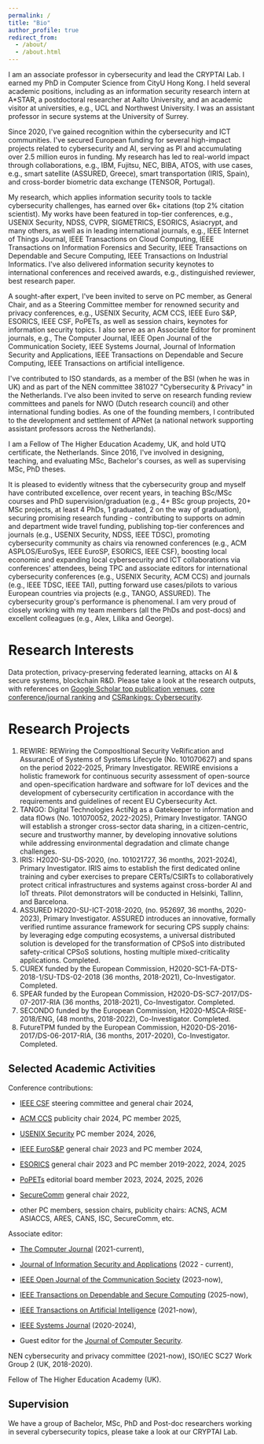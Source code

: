 ```yaml
---
permalink: /
title: "Bio"
author_profile: true
redirect_from: 
  - /about/
  - /about.html
---
```


I am an associate professor in cybersecurity and lead the CRYPTAI Lab. I earned my PhD in Computer Science from CityU Hong Kong. I held several academic positions, including as an information security research intern at A*STAR, a postdoctoral researcher at Aalto University, and an academic visitor at universities, e.g., UCL and Northwest University. I was an assistant professor in secure systems at the University of Surrey. 

Since 2020, I've gained recognition within the cybersecurity and ICT communities. I've secured European funding for several high-impact projects related to cybersecurity and AI, serving as PI and accumulating over 2.5 million euros in funding. My research has led to real-world impact through collaborations, e.g., IBM, Fujitsu, NEC, BIBA, ATOS, with use cases, e.g., smart satellite (ASSURED, Greece), smart transportation (IRIS, Spain), and cross-border biometric data exchange (TENSOR, Portugal). 

My research, which applies information security tools to tackle cybersecurity challenges, has earned over 6k+ citations (top 2% citation scientist). My works have been featured in top-tier conferences, e.g., USENIX Security, NDSS, CVPR, SIGMETRICS, ESORICS, Asiacrypt, and many others, as well as in leading international journals, e.g., IEEE Internet of Things Journal, IEEE Transactions on Cloud Computing, IEEE Transactions on Information Forensics and Security, IEEE Transactions on Dependable and Secure Computing, IEEE Transactions on Industrial Informatics. I've also delivered information security keynotes to international conferences and received awards, e.g., distinguished reviewer, best research paper.  

A sought-after expert, I've been invited to serve on PC member, as General Chair, and as a Steering Committee member for renowned security and privacy conferences, e.g.,  USENIX Security, ACM CCS, IEEE Euro S&P, ESORICS, IEEE CSF, PoPETs, as well as session chairs, keynotes for information security topics. I also serve as an Associate Editor for prominent journals, e.g., The Computer Journal, IEEE Open Journal of the Communication Society, IEEE Systems Journal, Journal of Information Security and Applications, IEEE Transactions on Dependable and Secure Computing, IEEE Transactions on artificial intelligence. 

I've contributed to ISO standards, as a member of the BSI (when he was in UK) and as part of the NEN committee 381027 "Cybersecurity & Privacy" in the Netherlands. I've also been invited to serve on research funding review committees and panels for NWO (Dutch research council) and other international funding bodies. As one of the founding members, I contributed to the development and settlement of APNet (a national network supporting assistant professors across the Netherlands).

I am a Fellow of The Higher Education Academy, UK, and hold UTQ certificate, the Netherlands. Since 2016, I've involved in designing, teaching, and evaluating MSc, Bachelor's courses, as well as supervising MSc, PhD theses.  

It is pleased to evidently witness that the cybersecurity group and myself have contributed excellence, over recent years, in teaching BSc/MSc courses and PhD supervision/graduation (e.g., 4+ BSc group projects, 20+ MSc projects, at least 4 PhDs, 1 graduated, 2 on the way of graduation), securing promising research funding - contributing to supports on admin and department wide travel funding, publishing top-tier conferences and journals (e.g., USENIX Security, NDSS, IEEE TDSC), promoting cybersecurity community as chairs via renowned conferences (e.g., ACM ASPLOS/EuroSys, IEEE EuroSP, ESORICS, IEEE CSF), boosting local economic and expanding local cybersecurity and ICT collaborations via conferences' attendees, being TPC and associate editors for international cybersecurity conferences (e.g., USENIX Security, ACM CCS) and journals (e.g., IEEE TDSC, IEEE TAI), putting forward use cases/pilots to various European countries via projects (e.g., TANGO, ASSURED). The cybersecurity group's performance is phenomenal. I am very proud of closely working with my team members (all the PhDs and post-docs) and excellent colleagues (e.g., Alex, Lilika and George).  

Research Interests
======
Data protection, privacy-preserving federated learning, attacks on AI \& secure systems, blockchain R\&D. Please take a look at the research outputs, with references on [Google Scholar top publication venues](https://scholar.google.es/citations?view_op=top_venues&hl=en&vq=eng_computersecuritycryptography), [core conference/journal ranking](http://portal.core.edu.au/conf-ranks/) and [CSRankings: Cybersecurity](https://csrankings.org/#/index?sec&nl).  


Research Projects
======
1. REWIRE: REWiring the ComposItional Security VeRification and AssurancE of Systems of Systems Lifecycle (No. 101070627) and spans on the period 2022-2025, Primary Investigator. REWIRE envisions a holistic framework for continuous security assessment of open-source and open-specification hardware and software for IoT devices and the development of cybersecurity certification in accordance with the requirements and guidelines of recent EU Cybersecurity Act. 
1. TANGO: Digital Technologies ActiNg as a Gatekeeper to information and data flOws (No. 101070052, 2022-2025), Primary Investigator. TANGO will establish a stronger cross-sector data sharing, in a citizen-centric, secure and trustworthy manner, by developing innovative solutions while addressing environmental degradation and climate change challenges. 
1. IRIS: H2020-SU-DS-2020, (no. 101021727, 36 months, 2021-2024), Primary Investigator. IRIS aims to establish the first dedicated online training and cyber exercises to prepare CERTs/CSIRTs to collaboratively protect critical infrastructures and systems against cross-border AI and IoT threats. Pilot demonstrators will be conducted in Helsinki, Tallinn, and Barcelona.
1. ASSURED H2020-SU-ICT-2018-2020, (no. 952697, 36 months, 2020-2023), Primary Investigator. ASSURED introduces an innovative, formally verified runtime assurance framework for securing CPS supply chains: by leveraging edge computing ecosystems, a universal distributed solution is developed for the transformation of CPSoS into distributed safety-critical CPSoS solutions, hosting multiple mixed-criticality applications. Completed.  
1. CUREX funded by the European Commission, H2020-SC1-FA-DTS-2018-1/SU-TDS-02-2018 (36 months, 2018-2021), Co-Investigator. Completed. 
1. SPEAR funded by the European Commission, H2020-DS-SC7-2017/DS-07-2017-RIA (36 months, 2018-2021), Co-Investigator. Completed. 
1. SECONDO funded by the European Commission, H2020-MSCA-RISE-2018/ENG, (48 months, 2018-2022), Co-Investigator. Completed.  
1. FutureTPM funded by the European Commission, H2020-DS-2016-2017/DS-06-2017-RIA, (36 months, 2017-2020), Co-Investigator. Completed. 

Selected Academic Activities 
------
Conference contributions: 

- [IEEE CSF](https://csf2024.ieee-security.org/) steering committee and general chair 2024, 

- [ACM CCS](https://www.sigsac.org/ccs/CCS2024/call-for/call-for-papers.html) publicity chair 2024, PC member 2025, 

- [USENIX Security](https://www.usenix.org/conference/usenixsecurity24) PC member 2024, 2026, 

- [IEEE EuroS&P](https://eurosp2023.ieee-security.org/) general chair 2023 and PC member 2024, 

- [ESORICS](https://esorics2023.org/) general chair 2023 and PC member 2019-2022, 2024, 2025 

- [PoPETs](https://petsymposium.org/cfp24.php) editorial board member 2023, 2024, 2025, 2026 

- [SecureComm](https://securecomm.eai-conferences.org/2022/) general chair 2022, 

- other PC members, session chairs, publicity chairs: ACNS, ACM ASIACCS, ARES, CANS, ISC, SecureComm, etc.  

Associate editor: 

- [The Computer Journal](https://academic.oup.com/comjnl/pages/Editorial_Board) (2021-current), 

- [Journal of Information Security and Applications](https://www.sciencedirect.com/journal/journal-of-information-security-and-applications) (2022 - current), 

- [IEEE Open Journal of the Communication Society](https://www.comsoc.org/publications/journals/ieee-ojcoms) (2023-now),

- [IEEE Transactions on Dependable and Secure Computing](https://www.computer.org/csdl/journal/tq) (2025-now), 

- [IEEE Transactions on Artificial Intelligence](https://cis.ieee.org/publications/ieee-transactions-on-artificial-intelligence) (2021-now), 

- [IEEE Systems Journal](https://ieeesystemsjournal.org/journal-of-boards/) (2020-2024), 

- Guest editor for the [Journal of Computer Security](https://www.iospress.com/catalog/journals/journal-of-computer-security).


NEN cybersecurity and privacy committee (2021-now), ISO/IEC SC27 Work Group 2 (UK, 2018-2020). 

Fellow of The Higher Education Academy (UK). 


Supervision 
------
We have a group of Bachelor, MSc, PhD and Post-doc researchers working in several cybersecurity topics, please take a look at our CRYPTAI Lab. 

